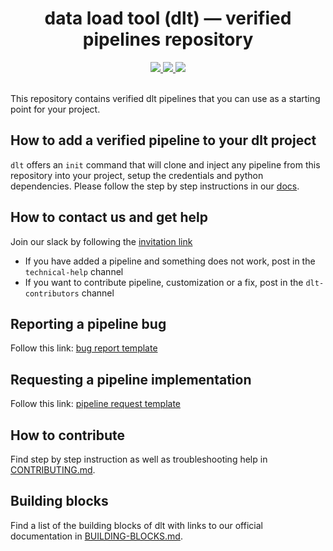 <h1 align="center">
    <strong>data load tool (dlt) — verified pipelines repository</strong>
</h1>

<div align="center">
  <a target="_blank" href="https://join.slack.com/t/dlthub-community/shared_invite/zt-1slox199h-HAE7EQoXmstkP_bTqal65g" style="background:none">
    <img src="https://img.shields.io/badge/slack-join-dlt.svg?labelColor=191937&color=6F6FF7&logo=slack" />
  </a>
  <a target="_blank" href="https://pypi.org/project/dlt/" style="background:none">
    <img src="https://img.shields.io/pypi/v/dlt?labelColor=191937&color=6F6FF7">
  </a>
  <a target="_blank" href="https://pypi.org/project/dlt/" style="background:none">
    <img src="https://img.shields.io/pypi/pyversions/dlt?labelColor=191937&color=6F6FF7">
  </a>
</div>
<br>

This repository contains verified dlt pipelines that you can use as a starting point for your project. 

## How to add a verified pipeline to your dlt project
`dlt` offers an `init` command that will clone and inject any pipeline from this repository into your project, setup the credentials and python dependencies. Please follow the step by step instructions in our [docs](https://dlthub.com/docs/walkthroughs/add-a-pipeline). 
## How to contact us and get help
Join our slack by following the [invitation link](https://join.slack.com/t/dlthub-community/shared_invite/zt-1n5193dbq-rCBmJ6p~ckpSFK4hCF2dYA)

 - If you have added a pipeline and something does not work, post in the `technical-help` channel
 - If you want to contribute pipeline, customization or a fix, post in the `dlt-contributors` channel

## Reporting a pipeline bug
Follow this link: [bug report template](https://github.com/dlt-hub/pipelines/issues/new?template=bug-report.md)

## Requesting a pipeline implementation
Follow this link: [pipeline request template](https://github.com/dlt-hub/pipelines/issues/new?template=pipeline-request.md)

## How to contribute
Find step by step instruction as well as troubleshooting help in [CONTRIBUTING.md](CONTRIBUTING.md).

## Building blocks
Find a list of the building blocks of dlt with links to our official documentation in [BUILDING-BLOCKS.md](docs/BUILDING-BLOCKS.md).


